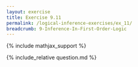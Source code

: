 ```yaml
---
layout: exercise
title: Exercise 9.11
permalink: /logical-inference-exercises/ex_11/
breadcrumb: 9-Inference-In-First-Order-Logic
---
```


{% include mathjax_support %}

<div><i class="arrow-up loader" data-chapter="logical-inference-exercises" data-exercise="ex_11" data-rating="0"></i></div>
{% include_relative question.md %}
